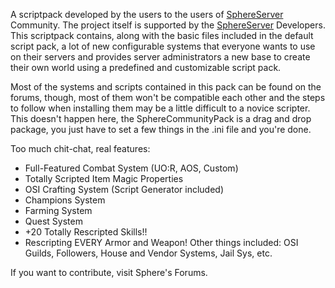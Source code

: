 A scriptpack developed by the users to the users of [SphereServer](http://www.sphereserver.net) Community. The project itself is supported by the [SphereServer](http://www.sphereserver.net) Developers. This scriptpack contains, along with the basic files included in the default script pack, a lot of new configurable systems that everyone wants to use on their servers and provides server administrators a new base to create their own world using a predefined and customizable script pack.

Most of the systems and scripts contained in this pack can be found on the forums, though, most of them won't be compatible each other and the steps to follow when installing them may be a little difficult to a novice scripter. This doesn't happen here, the SphereCommunityPack is a drag and drop package, you just have to set a few things in the .ini file and you're done.

Too much chit-chat, real features:
  * Full-Featured Combat System (UO:R, AOS, Custom)
  * Totally Scripted Item Magic Properties
  * OSI Crafting System (Script Generator included)
  * Champions System
  * Farming System
  * Quest System
  * +20 Totally Rescripted Skills!!
  * Rescripting EVERY Armor and Weapon!
Other things included: OSI Guilds, Followers, House and Vendor Systems, Jail Sys, etc.

If you want to contribute, visit Sphere's Forums.